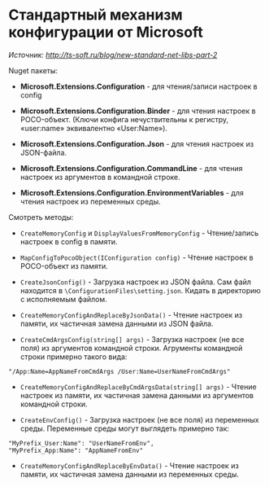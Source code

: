 # Стандартный механизм конфигурации от Microsoft

*Источник: http://ts-soft.ru/blog/new-standard-net-libs-part-2*

Nuget пакеты:
* **Microsoft.Extensions.Configuration** - для чтения/записи настроек в config

* **Microsoft.Extensions.Configuration.Binder** - для чтения настроек в POCO-объект.
(Ключи конфига нечуствительны к регистру, «user:name» эквивалентно «User:Name»).

* **Microsoft.Extensions.Configuration.Json** - для чтения настроек из JSON-файла.

* **Microsoft.Extensions.Configuration.CommandLine** - для чтения настроек из аргументов
в командной строке.

* **Microsoft.Extensions.Configuration.EnvironmentVariables** - для чтения настроек из переменных
среды.


Смотреть методы:
* `CreateMemoryConfig` и `DisplayValuesFromMemoryConfig` - Чтение/запись настроек в config в памяти.

* `MapConfigToPocoObject(IConfiguration config)` - Чтение настроек в POCO-объект из памяти.

* `CreateJsonConfig()` - Загрузка настроек из JSON файла.
Сам файл находится в `\ConfigurationFiles\setting.json`. Кидать в директорию с исполняемым файлом.

* `CreateMemoryConfigAndReplaceByJsonData()` - Чтение настроек из памяти, их частичная замена
данными из JSON файла.

* `CreateCmdArgsConfig(string[] args)` - Загрузка настроек (не все поля) из аргументов командной
строки. Агрументы командной строки примерно такого вида:
```
"/App:Name=AppNameFromCmdArgs /User:Name=UserNameFromCmdArgs"
```

* `CreateMemoryConfigAndReplaceByCmdArgsData(string[] args)` - Чтение настроек из памяти,
их частичная замена данными из аргументов командной строки.

* `CreateEnvConfig()` - Загрузка настроек (не все поля) из переменных среды.
Переменные среды могут выглядеть примерно так:
```
"MyPrefix_User:Name": "UserNameFromEnv",
"MyPrefix_App:Name": "AppNameFromEnv"
```

* `CreateMemoryConfigAndReplaceByEnvData()` - Чтение настроек из памяти, их частичная замена
данными из переменных среды.
